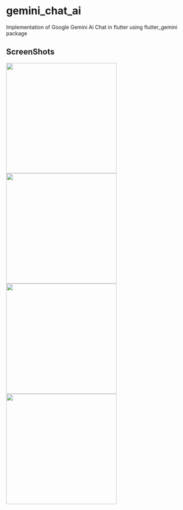 # gemini_chat_ai

Implementation of Google Gemini Ai Chat in flutter using flutter_gemini package 

## ScreenShots 
<img src="https://github.com/mohShahbel/flutter-gemini-ai/assets/126721635/c40c9299-07e8-484a-ae7f-4b7c36d35908" width="300">
<img src="https://github.com/mohShahbel/flutter-gemini-ai/assets/126721635/0faa7bf3-1924-426e-a21d-82c20f5a9f8f" width="300">
<img src="https://github.com/mohShahbel/flutter-gemini-ai/assets/126721635/12473214-12a2-4d19-9741-9a2d26f18620" width="300">
<img src="https://github.com/mohShahbel/flutter-gemini-ai/assets/126721635/3d65331a-787e-41e2-a555-6f454ed5fa96" width="300">
